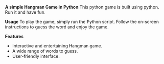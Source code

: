**A simple Hangman Game in Python**
This python game is built using python. Run it and have fun. 

**Usage**
To play the game, simply run the Python script. Follow the on-screen instructions to guess the word and enjoy the game.

**Features**
- Interactive and entertaining Hangman game.
- A wide range of words to guess.
- User-friendly interface.
